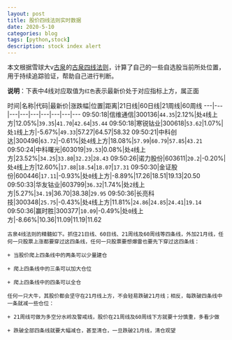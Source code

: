 ```yaml
---
layout: post
title: 股价四线法则实时数据
date: 2020-5-10
categories: blog
tags: [python,stock]
description: stock index alert
---
```



本文根据雪球大v[古泉](https://xueqiu.com/u/7148646888)的[古泉四线法则](https://xueqiu.com/7148646888/130498192)，计算了自己的一些自选股当前所处位置，用于持续追踪验证，帮助自己进行判断。

**说明**：下表中4线对应取值为`红色`表示最新价处于对应指标上方，属正面

时间|名称|代码|最新价|涨跌幅|位置|距离|21日线|60日线|21周线|60周线
---|---|---|---|---|---|---|---|---
09:50:18|信维通信|300136|`44.35`|2.12%|处`4`线上方|12.05%|`39.35`|`41.70`|`42.64`|`35.44`
09:50:18|寒锐钴业|300618|`53.62`|1.07%|处`1`线上方|-5.67%|`49.33`|57.27|64.57|58.32
09:50:21|中科创达|300496|`63.72`|-0.61%|处`4`线上方|18.08%|`57.99`|`60.79`|`57.85`|`43.21`
09:50:24|中科曙光|603019|`39.53`|0.08%|处`4`线上方|23.52%|`34.25`|`33.80`|`32.23`|`28.43`
09:50:26|诺力股份|603611|`20.2`|-0.20%|处`4`线上方|12.60%|`17.88`|`18.54`|`18.07`|`17.31`
09:50:30|金证股份|600446|`17.11`|-0.93%|处`0`线上方|-8.89%|17.26|18.51|19.13|20.50
09:50:33|华友钴业|603799|`36.32`|1.74%|处`2`线上方|5.27%|`34.19`|36.70|38.38|`29.95`
09:50:36|长亮科技|300348|`25.75`|-0.43%|处`4`线上方|11.81%|`24.86`|`24.85`|`24.41`|`19.14`
09:50:36|赢时胜|300377|`10.09`|-0.49%|处`0`线上方|-8.66%|10.36|11.09|11.19|11.62

```
古泉4线法则的精髓如下。抓住21日线、60日线、21周线及60周线等四条线，外加21月线，任何一只股票上涨都要穿过这四条线，任何一只股票要想爆雷也要先下穿过这四条线：

+ 当股价爬上四条线中的两条可以少量建仓

+ 爬上四条线中的三条可以加大仓位

+ 爬上四条线中的四条可以全仓

任何一只大牛，其股价都会坚守在21月线上方，不会轻易跌破21月线；相反，每跌破四条线中一条就减一些仓位：

+ 21周线可做为多空分水岭及警戒线，股价在21周线及60周线下方就要十分慎重，多看少做

+ 跌破全部四条线就要大幅减仓，甚至清仓，一旦跌破21月线，清仓观望
```